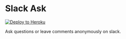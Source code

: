 # Slack Ask

[![Deploy to Heroku](https://www.herokucdn.com/deploy/button.svg)](https://heroku.com/deploy?template=https://github.com/erik/slack-ask)

Ask questions or leave comments anonymously on slack.
